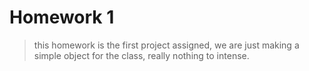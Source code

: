 # Homework 1
> this homework is the first project assigned, we are just making a simple object for the class, really nothing to intense. 
